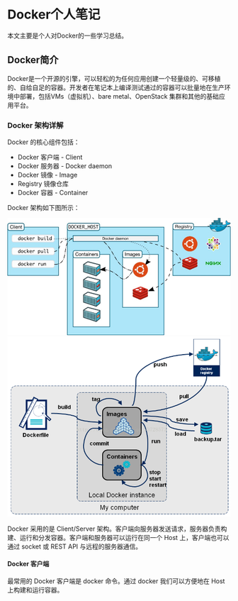 # Docker个人笔记

本文主要是个人对Docker的一些学习总结。


## Docker简介

Docker是一个开源的引擎，可以轻松的为任何应用创建一个轻量级的、可移植的、自给自足的容器。开发者在笔记本上编译测试通过的容器可以批量地在生产环境中部署，包括VMs（虚拟机）、bare metal、OpenStack 集群和其他的基础应用平台。

### Docker 架构详解

Docker 的核心组件包括：

- Docker 客户端 - Client
- Docker 服务器 - Docker daemon
- Docker 镜像 - Image
- Registry 镜像仓库
- Docker 容器 - Container
    
Docker 架构如下图所示：

![Docker架构图](/assets/Dcoker架构图.jpg)
![Docker图解](/assets/20170214190946299.png)

Docker 采用的是 Client/Server 架构。客户端向服务器发送请求，服务器负责构建、运行和分发容器。客户端和服务器可以运行在同一个 Host 上，客户端也可以通过 socket 或 REST API 与远程的服务器通信。

#### Docker 客户端

最常用的 Docker 客户端是 docker 命令。通过 docker 我们可以方便地在 Host 上构建和运行容器。